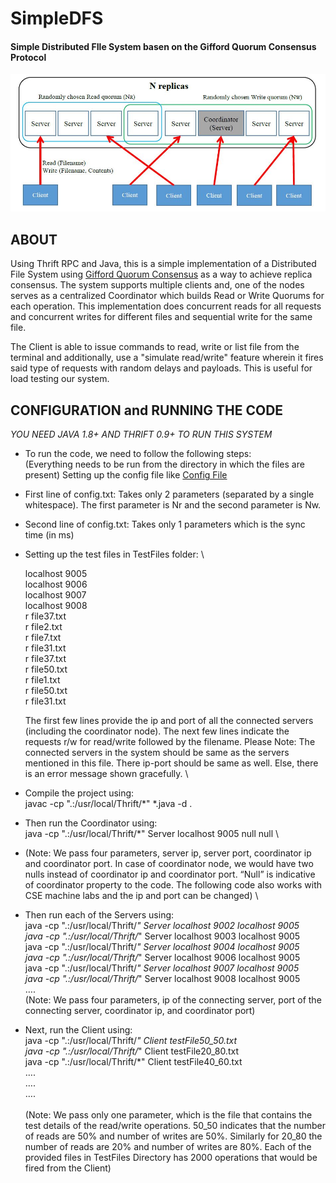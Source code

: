 # SimpleDFS
#### Simple Distributed FIle System basen on the Gifford Quorum Consensus Protocol

![dfs image](dfs.JPG)

## ABOUT

Using Thrift RPC and Java, this is a simple implementation of a Distributed File System using [Gifford Quorum Consensus](https://en.wikipedia.org/wiki/Quorum_(distributed_computing))
as a way to achieve replica consensus.
The system supports multiple clients and, one of the nodes serves as a centralized Coordinator which builds Read or Write Quorums for each operation. This implementation does concurrent reads for all requests and concurrent writes for different files and sequential write for the same file.

The Client is able to issue commands to read, write or list file from the terminal and additionally,
use a "simulate read/write" feature wherein it fires said type of requests with random delays and payloads. This is useful for load testing our system.

## CONFIGURATION and RUNNING THE CODE

*YOU NEED JAVA 1.8+ AND THRIFT 0.9+ TO RUN THIS SYSTEM*

* To run the code, we need to follow the following steps: \
(Everything needs to be run from the directory in which the files are present)
Setting up the config file like [Config File](gen-java/config.txt)
* First line of config.txt: Takes only 2 parameters (separated by a single whitespace). The first parameter is Nr and the second parameter is Nw.
* Second line of config.txt: Takes only 1 parameters which is the sync time (in ms)
  
* Setting up the test files in TestFiles folder: \

  localhost 9005 \
  localhost 9006 \
  localhost 9007 \
  localhost 9008 \
  r file37.txt \
  r file2.txt \
  r file7.txt \
  r file31.txt \
  r file37.txt \
  r file50.txt \
  r file1.txt \
  r file50.txt \
  r file31.txt
  
  The first few lines provide the ip and port of all the connected servers (including the coordinator   node). The next few lines indicate the requests r/w for read/write followed by the filename. Please   Note: The connected servers in the system should be same as the servers mentioned in this file.       There ip-port should be same as well. Else, there is an error message shown gracefully. \

* Compile the project using: \
  javac -cp ".:/usr/local/Thrift/*" *.java -d .
* Then run the Coordinator using: \
  java -cp ".:/usr/local/Thrift/*" Server localhost 9005 null null \
* (Note: We pass four parameters, server ip, server port, coordinator ip and coordinator port. In case of coordinator node, we would have two nulls instead of coordinator ip and coordinator port. “Null” is indicative of coordinator property to the code. The following code also works with CSE machine labs and the ip and port can be changed) \
* Then run each of the Servers using: \
java -cp ".:/usr/local/Thrift/*" Server localhost 9002 localhost 9005 \
java -cp ".:/usr/local/Thrift/*" Server localhost 9003 localhost 9005 \
java -cp ".:/usr/local/Thrift/*" Server localhost 9004 localhost 9005 \
java -cp ".:/usr/local/Thrift/*" Server localhost 9006 localhost 9005 \
java -cp ".:/usr/local/Thrift/*" Server localhost 9007 localhost 9005 \
java -cp ".:/usr/local/Thrift/*" Server localhost 9008 localhost 9005 \
….
\
(Note: We pass four parameters, ip of the connecting server, port of the connecting server, coordinator ip, and coordinator port)
* Next, run the Client using: \
java -cp ".:/usr/local/Thrift/*" Client testFile50_50.txt \
java -cp ".:/usr/local/Thrift/*" Client testFile20_80.txt \
java -cp ".:/usr/local/Thrift/*" Client testFile40_60.txt \
….\
….\
….\
\
(Note: We pass only one parameter, which is the file that contains the test details of the read/write operations. 50_50 indicates that the number of reads are 50% and number of writes are 50%. Similarly for 20_80 the number of reads are 20% and number of writes are 80%. Each of the provided files in TestFiles Directory has 2000 operations that would be fired from the Client)
